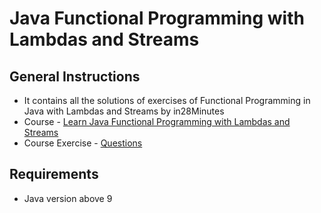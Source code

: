 # Java Functional Programming with Lambdas and Streams
## General Instructions
* It contains all the solutions of exercises of Functional Programming in Java with Lambdas and Streams by in28Minutes
* Course - [Learn Java Functional Programming with Lambdas and Streams](https://www.udemy.com/course/functional-programming-with-java/)
* Course Exercise - [Questions](https://github.com/abhinavg916/java-functional-programming/blob/master/Exercises.md)

## Requirements
* Java version above 9
